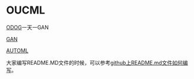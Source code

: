 # OUCML

[ODOG](https://github.com/OUCMachineLearning/OUCML/tree/master/One%20Day%20One%20GAN)一天一GAN

[GAN](https://github.com/OUCMachineLearning/OUCML/tree/master/GAN)

[AUTOML](https://github.com/OUCMachineLearning/OUCML/tree/master/AutoML)

大家编写README.MD文件的时候，可以参考[github上README.md文件如何编写](https://blog.csdn.net/liu537192/article/details/45693529)。
